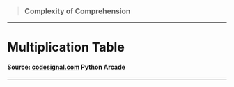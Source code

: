 > ### Complexity of Comprehension 
 --- 
 # Multiplication Table
 #### Source: [codesignal.com](https://codesignal.com/) Python Arcade 
 --- 
